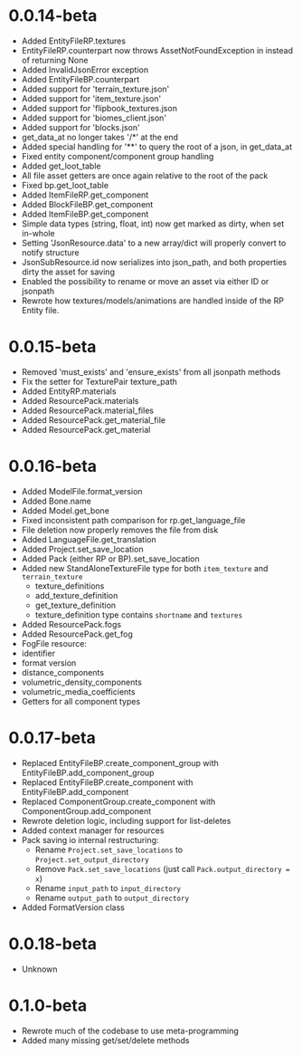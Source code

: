 # 0.0.14-beta
 - Added EntityFileRP.textures
 - EntityFileRP.counterpart now throws AssetNotFoundException in instead of returning None
 - Added InvalidJsonError exception
 - Added EntityFileBP.counterpart
 - Added support for 'terrain_texture.json'
 - Added support for 'item_texture.json'
 - Added support for 'flipbook_textures.json
 - Added support for 'biomes_client.json'
 - Added support for 'blocks.json'
 - get_data_at no longer takes '/*' at the end
 - Added special handling for '**' to query the root of a json, in get_data_at
 - Fixed entity component/component group handling
 - Added get_loot_table
 - All file asset getters are once again relative to the root of the pack
 - Fixed bp.get_loot_table
 - Added ItemFileRP.get_component
 - Added BlockFileBP.get_component
 - Added ItemFileBP.get_component
 - Simple data types (string, float, int) now get marked as dirty, when set in-whole
 - Setting 'JsonResource.data' to a new array/dict will properly convert to notify structure
 - JsonSubResource.id now serializes into json_path, and both properties dirty the asset for saving
 - Enabled the possibility to rename or move an asset via either ID or jsonpath
 - Rewrote how textures/models/animations are handled inside of the RP Entity file.

# 0.0.15-beta
 - Removed 'must_exists' and 'ensure_exists' from all jsonpath methods
 - Fix the setter for TexturePair texture_path
 - Added EntityRP.materials
 - Added ResourcePack.materials
 - Added ResourcePack.material_files
 - Added ResourcePack.get_material_file
 - Added ResourcePack.get_material

# 0.0.16-beta
 - Added ModelFile.format_version
 - Added Bone.name
 - Added Model.get_bone
 - Fixed inconsistent path comparison for rp.get_language_file
 - File deletion now properly removes the file from disk
 - Added LanguageFile.get_translation
 - Added Project.set_save_location
 - Added Pack (either RP or BP).set_save_location
 - Added new StandAloneTextureFile type for both `item_texture` and `terrain_texture`
   - texture_definitions
   - add_texture_definition
   - get_texture_definition
   - texture_definition type contains `shortname` and `textures`
 - Added ResourcePack.fogs
 - Added ResourcePack.get_fog
 - FogFile resource:
  - identifier
  - format version
  - distance_components
  - volumetric_density_components
  - volumetric_media_coefficients
  - Getters for all component types

# 0.0.17-beta
 - Replaced EntityFileBP.create_component_group with EntityFileBP.add_component_group
 - Replaced EntityFileBP.create_component with EntityFileBP.add_component
 - Replaced ComponentGroup.create_component with ComponentGroup.add_component
 - Rewrote deletion logic, including support for list-deletes
 - Added context manager for resources
 - Pack saving io internal restructuring:
    - Rename `Project.set_save_locations` to `Project.set_output_directory`
    - Remove `Pack.set_save_locations` (just call `Pack.output_directory = x`)
    - Rename `input_path` to `input_directory`
    - Rename `output_path` to `output_directory`
 - Added FormatVersion class

# 0.0.18-beta
 - Unknown

# 0.1.0-beta
 - Rewrote much of the codebase to use meta-programming
 - Added many missing get/set/delete methods